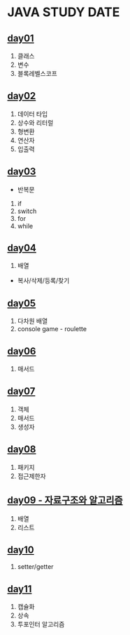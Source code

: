 # JAVA STUDY DATE
## [day01](https://github.com/hyunnn0105/java_study/blob/master/src/JavaStudyDate/day01/NoteDay01.md)
1. 클래스
2. 변수
3. 블록레벨스코프

## [day02](https://github.com/hyunnn0105/java_study/blob/master/src/JavaStudyDate/day2/Note220519.md)
1. 데이터 타입
2. 상수와 리터럴 
3. 형변환   
4. 연산자   
5. 입출력 

## [day03](https://github.com/hyunnn0105/java_study/blob/master/src/JavaStudyDate/day03/Note220520.md)
- 반복문
1. if
2. switch
3. for
4. while

## [day04](https://github.com/hyunnn0105/java_study/blob/master/src/JavaStudyDate/day04/Note220523.md)
1. 배열
- 복사/삭제/등록/찾기

## [day05](https://github.com/hyunnn0105/java_study/blob/master/src/JavaStudyDate/day05/Note220524.md)
1. 다차원 배열
2. console game - roulette

## [day06](https://github.com/hyunnn0105/java_study/blob/master/src/JavaStudyDate/day06/Note220525.md)
1. 매서드

## [day07](https://github.com/hyunnn0105/java_study/blob/master/src/JavaStudyDate/day07op/Note220526Odject.md)
1. 객체
2. 매서드
3. 생성자

## [day08](https://github.com/hyunnn0105/java_study/blob/master/src/JavaStudyDate/day08/Note220527Package.md)
1. 패키지
2. 접근제한자

## [day09 - 자료구조와 알고리즘](https://github.com/hyunnn0105/java_study/tree/master/src/JavaStudyDate/day09)
1. 배열
2. 리스트

## [day10](https://github.com/hyunnn0105/java_study/blob/master/src/JavaStudyDate/day10/Note220531.md)
1. setter/getter

## [day11](https://github.com/hyunnn0105/java_study/blob/master/src/JavaStudyDate/day11/Note220608.md)
1. 캡슐화
2. 상속
3. 투포인터 알고리즘
